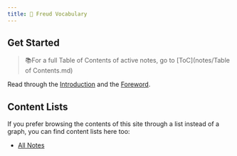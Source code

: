 ```yaml
---
title: 🤱 Freud Vocabulary
---
```


## Get Started
> 📚For a full Table of Contents of active notes, go to [ToC](notes/Table of Contents.md)

Read through the [Introduction](notes/Introduction.md) and the [Foreword](notes/Foreword.md).

## Content Lists
If you prefer browsing the contents of this site through a list instead of a graph, you can find content lists here too:

- [All Notes](/notes)

